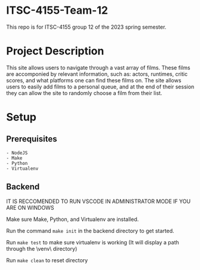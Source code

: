 # ITSC-4155-Team-12

This repo is for ITSC-4155 group 12 of the 2023 spring semester.

# Project Description

This site allows users to navigate through a vast array of films. These films are accomponied by relevant information, such as: actors, runtimes, critic scores, and what platforms one can find these films on. The site allows users to easily add films to a personal queue, and at the end of their session they can allow the site to
randomly choose a film from their list.

# Setup

## Prerequisites
    - NodeJS
    - Make
    - Python
    - Virtualenv

## Backend 

IT IS RECCOMENDED TO RUN VSCODE IN ADMINISTRATOR MODE IF YOU ARE ON WINDOWS

Make sure Make, Python, and Virtualenv are installed.

Run the command `make init` in the backend directory to get started.

Run  `make test` to make sure virtualenv is working (It will display a path through the \venv\ directory)

Run `make clean` to reset directory

    
